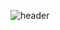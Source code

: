 ![header](https://capsule-render.vercel.app/api?type=${transparent}&color=auto&height=${240}&section=header&text=${Tershire}&fontSize=${48}&animation=${twinking})
